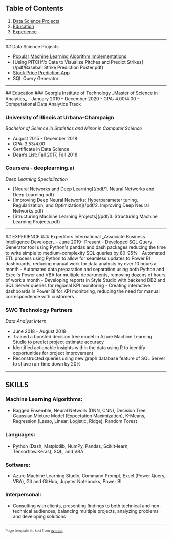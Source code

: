 ## Table of Contents

1. [Data Science Projects](#dsp)  
2. [Education](#edu)  
3. [Experience](#exp)  

---
<a name="dsp"/>
## Data Science Projects

- [Popular Machine Learning Algorithm Implementations](/ml)  
- [Using PITCHf/x Data to Visualize Pitches and Predict Strikes](/pdf/Baseball Strike Prediction Poster.pdf)
- [Stock Price Prediction App](https://github.com/ryan-kp-miller/Stock-Price-Prediction-App)
- SQL Query Generator

---
<a name="edu"/>
## Education
### Georgia Institute of Technology
_Master of Science in Analytics_  
- January 2019 – December 2020  
- GPA: 4.00/4.00  
- Computational Data Analytics Track  

### University of Illinois at Urbana-Champaign
_Bachelor of Science in Statistics and Minor in Computer Science_
- August 2015 - December 2018			
- GPA: 3.53/4.00
- Certificate in Data Science
- Dean’s List: Fall 2017, Fall 2018

### Coursera - deeplearning.ai
_Deep Learning Specialization_
- [Neural Networks and Deep Learning](/pdf/1. Neural Networks and Deep Learning.pdf)
- [Improving Deep Neural Networks: Hyperparameter tuning, Regularization, and Optimization](/pdf/2. Improving Deep Neural Networks.pdf)
- [Structuring Machine Learning Projects](/pdf/3. Structuring Machine Learning Projects.pdf)

---
<a name="exp"/>
## EXPERIENCE
### Expeditors International            							            
_Associate Business Intelligence Developer_    
- June 2019- Present
- Developed SQL Query Generator tool using Python's pandas and dash packages reducing the time to write simple to medium-complexity SQL queries by 80-95%  
-	Automated ETL process using Python to allow for seamless updates to Power BI dashboards, reducing manual work for data analysts by over 10 hours a month
- Automated data preparation and separation using both Python and Excel's Power and VBA for multiple departments, removing dozens of hours of work a month
-	Developing reports in Style Studio with backend DB2 and SQL Server queries for regional KPI monitoring
-	Creating interactive dashboards in Power BI for KPI monitoring, reducing the need for manual correspondence with customers

### SWC Technology Partners
_Data Analyst Intern_ 
- June 2018 - August 2018
- Trained a boosted decision tree model in Azure Machine Learning Studio to predict project estimate accuracy
- Identified actionable insights within the data using R to identify opportunities for project improvement
- Reconstructed queries using new graph database feature of SQL Server to shave run-time down by 20%

---
## SKILLS
### Machine Learning Algorithms:
- Bagged Ensemble, Neural Network (DNN, CNN), Decision Tree, Gaussian Mixture Model (Expectation Maximization), K-Means, Regression (Lasso, Linear, Logistic, Ridge), Random Forest  

### Languages:
- Python (Dash, Matplotlib, NumPy, Pandas, Scikit-learn, Tensorflow.Keras), SQL, and VBA  

### Software:
-  Azure Machine Learning Studio, Command Prompt, Excel (Power Query, VBA), Git and GitHub, Jupyter Notebooks, Power BI  

### Interpersonal:
- Consulting with clients, presenting findings to both technical and non-technical audiences, balancing multiple projects, analyzing problems and developing solutions

---
<p style="font-size:11px">Page template forked from <a href="https://github.com/evanca/quick-portfolio">evanca</a></p>
<!-- Remove above link if you don't want to attibute -->
